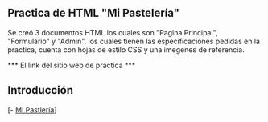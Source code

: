 ## Practica de HTML "Mi Pastelería"

Se creó 3 documentos HTML los cuales son "Pagina Principal", "Formulario" y "Admin", los cuales tienen las especificaciones pedidas en la practica, cuenta con hojas de
estilo CSS y una imegenes de referencia.

*** El link del sitio web de practica ***

## Introducción ##

[- [Mi Pastlería](https://mipasteleriapractica.000webhostapp.com/paginaPrincipalUsu.html)]
